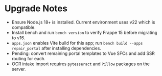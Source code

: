 # Upgrade Notes
- Ensure Node.js 18+ is installed. Current environment uses v22 which is compatible.
- Install bench and run `bench version` to verify Frappe 15 before migrating to v16.
- `apps.json` enables Vite build for this app; run `bench build --apps repair_portal` after installing dependencies.
- Pending: convert remaining portal templates to Vue SFCs and add SSR routing for each.
- OCR intake import requires `pytesseract` and `Pillow` packages on the server.
